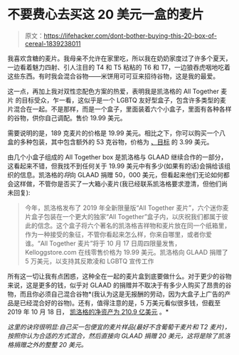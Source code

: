 # 不要费心去买这 20 美元一盒的麦片

> 原文：<https://lifehacker.com/dont-bother-buying-this-20-box-of-cereal-1839238011>

我喜欢含糖的麦片。我母亲不允许在家里吃，所以我在奶奶家度过了许多个夏天，一边看着魅力四射、引人注目的 T4 和 T5 粘粘的 T6 和 T7，一边狼吞虎咽地吃着这些东西。有时我会混合谷物——米饼用可可豆来招待谷物，这是我的最爱。



这一点，再加上我对双性恋配色方案的热爱，表明我是凯洛格的 All Together 麦片 的目标受众，乍一看，这似乎是一个 LGBTQ 友好型盒子，包含许多类型的麦片混合在一起。不是那样，而是一个盒子，里面装着六个小盒子，里面有各种各样的谷物，供你自己调配。售价 19.99 美元。

需要说明的是，189 克麦片的价格是 19.99 美元。相比之下，你可以购买一个八盒的多种包装，其中包含额外的 53 克谷物，价格为 [、目标](https://www.target.com/p/fun-pack-breakfast-cereal-8ct-kellogg-s/-/A-13373775) 的 3.99 美元。

由几个小盒子组成的 All Together box 是凯洛格与 GLAAD 继续合作的一部分，这看起来不错，但我找不到任何关于 19.99 美元中有多少(如果有的话)会捐给该组织的信息。凯洛格的*将*向 GLAAD 捐赠 50，000 美元，但看起来他们无论如何都会这样做，不管你是否买了一大箱小麦片(我已经联系凯洛格要求澄清，但他们尚未回复):

> 今年，凯洛格发布了 2019 年全新限量版“All Together 麦片”，六个迷你麦片盒子包装在一个更大的独家“All Together”盒子内，以庆祝我们都属于彼此的信念。这个盒子将六个著名的凯洛格吉祥物和麦片放在同一个纸箱里，作为一种接受的象征，不管你看起来怎么样，你来自哪里，或者你爱谁。“All Together 麦片”将于 10 月 17 日周四限量发售，Kelloggstore.com 在线零售价格为 19.99 美元。凯洛格向 GLAAD 捐赠了 5 万美元，以支持其反欺凌和 LGBTQ 宣传工作

所有这一切让我有点困惑，这种全在一起的麦片盒到底要做什么。对于更少的谷物来说，这是更多的钱，似乎对 GLAAD 的捐赠并不取决于有多少人购买了昂贵的谷物，而且你必须自己混合谷物*(我认为这是无报酬的劳动，因为大盒子上广告的产品是已经混合好的谷物)。还有，值得注意的是，5 万美元看似很多钱，但截至 2019 年 10 月 18 日， [凯洛格的净资产为 210.9 亿美元](https://www.macrotrends.net/stocks/charts/K/kellogg/net-worth) 。*

*这里的诀窍很明显:自己买一包便宜的麦片样品(最好不含葡萄干麦片和 T2 麦片)，按照你认为合适的方式混合，然后直接向 GLAAD 捐赠 20 美元，这将是除了凯洛格捐赠之外的整整 20 美元。*